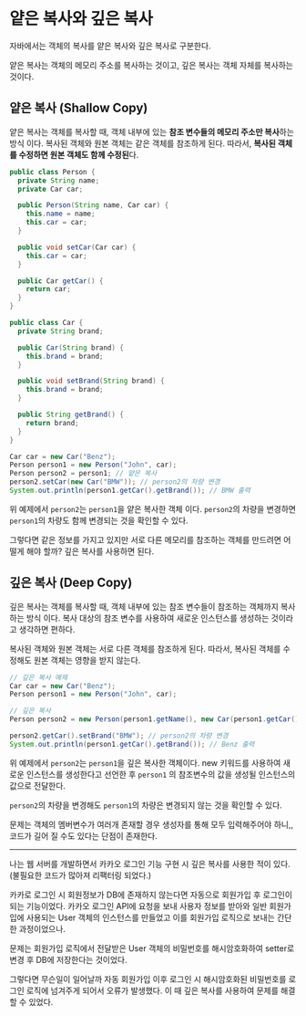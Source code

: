 # 얕은 복사와 깊은 복사

자바에서는 객체의 복사를 얕은 복사와 깊은 복사로 구분한다.

얕은 복사는 객체의 메모리 주소를 복사하는 것이고, 깊은 복사는 객체 자체를 복사하는 것이다.

## 얕은 복사 (Shallow Copy)

얕은 복사는 객체를 복사할 때, 객체 내부에 있는 **참조 변수들의 메모리 주소만 복사**하는 방식 이다. 복사된 객체와 원본 객체는 같은 객체를 참조하게 된다. 따라서, **복사된 객체를 수정하면 원본 객체도 함께 수정된**다.

```java
public class Person {
  private String name;
  private Car car;

  public Person(String name, Car car) {
    this.name = name;
    this.car = car;
  }

  public void setCar(Car car) {
    this.car = car;
  }

  public Car getCar() {
    return car;
  }
}

public class Car {
  private String brand;

  public Car(String brand) {
    this.brand = brand;
  }

  public void setBrand(String brand) {
    this.brand = brand;
  }

  public String getBrand() {
    return brand;
  }
}
```

```java
Car car = new Car("Benz");
Person person1 = new Person("John", car);
Person person2 = person1; // 얕은 복사
person2.setCar(new Car("BMW")); // person2의 차량 변경
System.out.println(person1.getCar().getBrand()); // BMW 출력
```

위 예제에서 `person2`는 `person1`을 얕은 복사한 객체 이다.  `person2`의 차량을 변경하면 `person1`의 차량도 함께 변경되는 것을 확인할 수 있다.

그렇다면 같은 정보를 가지고 있지만 서로 다른 메모리를 참조하는 객체를 만드려면 어떨게 해야 할까? 깊은 복사를 사용하면 된다.

## 깊은 복사 (Deep Copy)

깊은 복사는 객체를 복사할 때, 객체 내부에 있는 참조 변수들이 참조하는 객체까지 복사하는 방식 이다. 복사 대상의 참조 변수를 사용하여 새로운 인스턴스를 생성하는 것이라고 생각하면 편하다.

복사된 객체와 원본 객체는 서로 다른 객체를 참조하게 된다. 따라서, 복사된 객체를 수정해도 원본 객체는 영향을 받지 않는다.

```java
// 깊은 복사 예제
Car car = new Car("Benz");
Person person1 = new Person("John", car);

// 깊은 복사
Person person2 = new Person(person1.getName(), new Car(person1.getCar().getBrand())); 

person2.getCar().setBrand("BMW"); // person2의 차량 변경
System.out.println(person1.getCar().getBrand()); // Benz 출력

```

위 예제에서 `person2`는 `person1`을 깊은 복사한 객체이다. new 키워드를 사용하여 새로운 인스턴스를 생성한다고 선언한 후 `person1` 의 참조변수의 값을 생성될 인스턴스의 값으로 전달한다.

`person2`의 차량을 변경해도 `person1`의 차량은 변경되지 않는 것을 확인할 수 있다.

문제는 객체의 멤버변수가 여러개 존재할 경우 생성자를 통해 모두 입력해주어야 하니,, 코드가 길어 질 수도 있다는 단점이 존재한다.

---

나는 웹 서버를 개발하면서 카카오 로그인 기능 구현 시 깊은 복사를 사용한 적이 있다. (불필요한 코드가 많아져 리팩터링 되었다.)

카카로 로그인 시 회원정보가 DB에 존재하지 않는다면 자동으로 회원가입 후 로그인이 되는 기능이었다. 카카오 로그인 API에 요청을 보내 사용자 정보를 받아와 일반 회원가입에 사용되는 User 객체의 인스턴스를 만들었고 이를 회원가입 로직으로 보내는 간단한 과정이었으나.

문제는 회원가입 로직에서 전달받은 User 객체의 비밀번호를 해시암호화하여 setter로 변경 후 DB에 저장한다는 것이었다.

그렇다면 무슨일이 일어날까 자동 회원가입 이후 로그인 시 해시암호화된 비밀번호를 로그인 로직에 넘겨주게 되어서 오류가 발생했다. 이 때 깊은 복사를 사용하여 문제를 해결할 수 있었다.